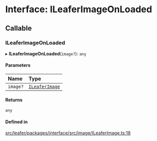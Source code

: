 # Interface: ILeaferImageOnLoaded

## Callable

### ILeaferImageOnLoaded

▸ **ILeaferImageOnLoaded**(`image?`): `any`

#### Parameters

| Name | Type |
| :------ | :------ |
| `image?` | [`ILeaferImage`](ILeaferImage.md) |

#### Returns

`any`

#### Defined in

[src/leafer/packages/interface/src/image/ILeaferImage.ts:18](https://github.com/leaferjs/leafer/blob/ddf9650d989917c451947b101193d83f38b9fdcf/packages/interface/src/image/ILeaferImage.ts#L18)
